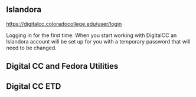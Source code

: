 ## Islandora 
<https://digitalcc.coloradocollege.edu/user/login>

Logging in for the first time: When you start working with DigitalCC an
Islandora account will be set up for you with a temporary password that
will need to be changed.

## Digital CC and Fedora Utilities

## Digital CC ETD
